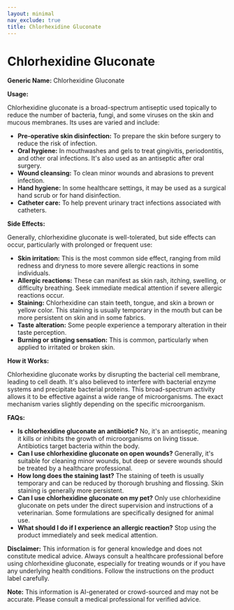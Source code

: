 ```yaml
---
layout: minimal
nav_exclude: true
title: Chlorhexidine Gluconate
---
```


# Chlorhexidine Gluconate

**Generic Name:** Chlorhexidine Gluconate

**Usage:**

Chlorhexidine gluconate is a broad-spectrum antiseptic used topically to reduce the number of bacteria, fungi, and some viruses on the skin and mucous membranes.  Its uses are varied and include:

* **Pre-operative skin disinfection:** To prepare the skin before surgery to reduce the risk of infection.
* **Oral hygiene:** In mouthwashes and gels to treat gingivitis, periodontitis, and other oral infections. It's also used as an antiseptic after oral surgery.
* **Wound cleansing:**  To clean minor wounds and abrasions to prevent infection.
* **Hand hygiene:** In some healthcare settings, it may be used as a surgical hand scrub or for hand disinfection.
* **Catheter care:** To help prevent urinary tract infections associated with catheters.


**Side Effects:**

Generally, chlorhexidine gluconate is well-tolerated, but side effects can occur, particularly with prolonged or frequent use:

* **Skin irritation:**  This is the most common side effect, ranging from mild redness and dryness to more severe allergic reactions in some individuals.
* **Allergic reactions:**  These can manifest as skin rash, itching, swelling, or difficulty breathing.  Seek immediate medical attention if severe allergic reactions occur.
* **Staining:** Chlorhexidine can stain teeth, tongue, and skin a brown or yellow color.  This staining is usually temporary in the mouth but can be more persistent on skin and in some fabrics.
* **Taste alteration:** Some people experience a temporary alteration in their taste perception.
* **Burning or stinging sensation:** This is common, particularly when applied to irritated or broken skin.


**How it Works:**

Chlorhexidine gluconate works by disrupting the bacterial cell membrane, leading to cell death. It's also believed to interfere with bacterial enzyme systems and precipitate bacterial proteins.  This broad-spectrum activity allows it to be effective against a wide range of microorganisms.  The exact mechanism varies slightly depending on the specific microorganism.


**FAQs:**

* **Is chlorhexidine gluconate an antibiotic?** No, it's an antiseptic, meaning it kills or inhibits the growth of microorganisms on living tissue. Antibiotics target bacteria within the body.
* **Can I use chlorhexidine gluconate on open wounds?**  Generally, it's suitable for cleaning minor wounds, but deep or severe wounds should be treated by a healthcare professional.
* **How long does the staining last?**  The staining of teeth is usually temporary and can be reduced by thorough brushing and flossing.  Skin staining is generally more persistent.
* **Can I use chlorhexidine gluconate on my pet?**  Only use chlorhexidine gluconate on pets under the direct supervision and instructions of a veterinarian.  Some formulations are specifically designed for animal use.
* **What should I do if I experience an allergic reaction?** Stop using the product immediately and seek medical attention.


**Disclaimer:**  This information is for general knowledge and does not constitute medical advice. Always consult a healthcare professional before using chlorhexidine gluconate, especially for treating wounds or if you have any underlying health conditions.  Follow the instructions on the product label carefully.


**Note:** This information is AI-generated or crowd-sourced and may not be accurate. Please consult a medical professional for verified advice.
